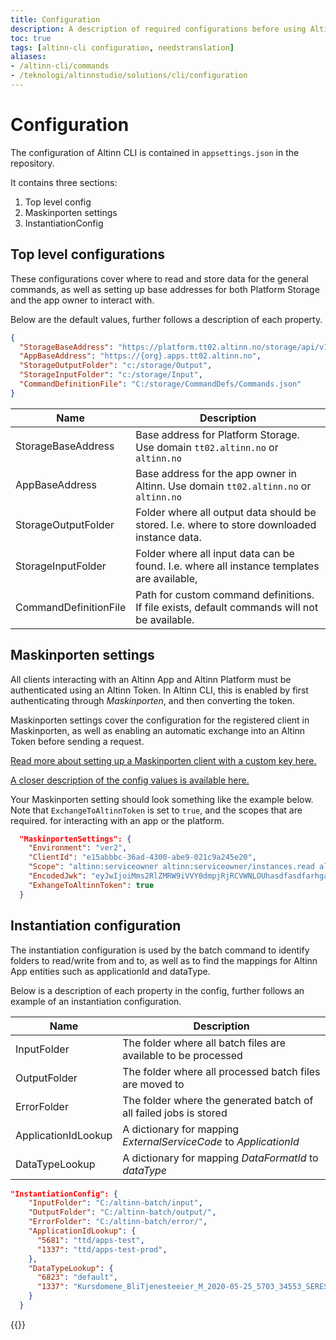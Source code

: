 ```yaml
---
title: Configuration
description: A description of required configurations before using Altinn CLI.
toc: true
tags: [altinn-cli configuration, needstranslation]
aliases:
- /altinn-cli/commands
- /teknologi/altinnstudio/solutions/cli/configuration
---
```


# Configuration

The configuration of Altinn CLI is contained in `appsettings.json` in the repository.

It contains three sections:
  1. Top level config
  2. Maskinporten settings
  3. InstantiationConfig


## Top level configurations

These configurations cover where to read and store data for the general commands, 
as well as setting up base addresses for both Platform Storage and the app owner to interact with.

Below are the default values, further follows a description of each property. 

```json
{
  "StorageBaseAddress": "https://platform.tt02.altinn.no/storage/api/v1",
  "AppBaseAddress": "https://{org}.apps.tt02.altinn.no",
  "StorageOutputFolder": "c:/storage/Output",
  "StorageInputFolder": "c:/storage/Input",
  "CommandDefinitionFile": "C:/storage/CommandDefs/Commands.json"
}
```

Name | Description
------------|-------
StorageBaseAddress | Base address for Platform Storage. Use domain `tt02.altinn.no` or `altinn.no` 
AppBaseAddress | Base address for the app owner in Altinn. Use domain `tt02.altinn.no` or `altinn.no`  
StorageOutputFolder | Folder where all output data should be stored. I.e. where to store downloaded instance data.
StorageInputFolder | Folder where all input data can be found. I.e. where all instance templates are available,
CommandDefinitionFile | Path for custom command definitions. If file exists, default commands will not be available.


## Maskinporten settings

All clients interacting with an Altinn App and Altinn Platform must be authenticated using an Altinn Token. 
In Altinn CLI, this is enabled by first authenticating through _Maskinporten_, and then converting the token. 

Maskinporten settings cover the configuration for the registered client in Maskinporten, 
as well as enabling an automatic exchange into an Altinn Token before sending a request.

[Read more about setting up a Maskinporten client with a custom key here.](maskinporten-setup)

[A closer description of the config values is available here.](https://github.com/Altinn/altinn-apiclient-maskinporten)

Your Maskinporten setting should look something like the example below. 
Note that `ExchangeToAltinnToken` is set to `true`, and the scopes that are required. for interacting with an app or the platform.

```json
  "MaskinportenSettings": {
    "Environment": "ver2",
    "ClientId": "e15abbbc-36ad-4300-abe9-021c9a245e20",
    "Scope": "altinn:serviceowner altinn:serviceowner/instances.read altinn:serviceowner/instances.write",
    "EncodedJwk": "eyJwIjoiMms2RlZMRW9iVVY0dmpjRjRCVWNLOUhasdfasdfarhgawfN2YXE5eE95a3NyS1Q345435S19oNV45645635423545t45t54wrgsdfgsfdgsfd444aefasdf5NzdFcWhGTGtaSVAzSmhZTlA0MEZOc1EifQ==",
    "ExhangeToAltinnToken": true
  }
```

## Instantiation configuration

The instantiation configuration is used by the batch command to identify folders to read/write from and to, 
as well as to find the mappings for Altinn App entities such as applicationId and dataType. 

Below is a description of each property in the config, further follows an example of an instantiation configuration.

Name | Description
----------------------|-------
InputFolder           | The folder where all batch files are available to be processed
OutputFolder          | The folder where all processed batch files are moved to
ErrorFolder           | The folder where the generated batch of all failed jobs is stored
ApplicationIdLookup   | A dictionary for mapping _ExternalServiceCode_ to _ApplicationId_
DataTypeLookup        | A dictionary for mapping _DataFormatId_ to _dataType_

```json
"InstantiationConfig": {
    "InputFolder": "C:/altinn-batch/input",
    "OutputFolder": "C:/altinn-batch/output/",
    "ErrorFolder": "C:/altinn-batch/error/",
    "ApplicationIdLookup": {
      "5681": "ttd/apps-test",
      "1337": "ttd/apps-test-prod",
    },
    "DataTypeLookup": {
      "6823": "default",
      "1337": "Kursdomene_BliTjenesteeier_M_2020-05-25_5703_34553_SERES"
    }
  }
```

{{<children />}}
